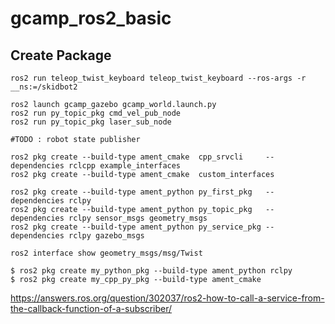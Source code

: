# gcamp_ros2_basic

## Create Package

```
ros2 run teleop_twist_keyboard teleop_twist_keyboard --ros-args -r __ns:=/skidbot2

ros2 launch gcamp_gazebo gcamp_world.launch.py 
ros2 run py_topic_pkg cmd_vel_pub_node 
ros2 run py_topic_pkg laser_sub_node

#TODO : robot state publisher

ros2 pkg create --build-type ament_cmake  cpp_srvcli     --dependencies rclcpp example_interfaces
ros2 pkg create --build-type ament_cmake  custom_interfaces

ros2 pkg create --build-type ament_python py_first_pkg   --dependencies rclpy
ros2 pkg create --build-type ament_python py_topic_pkg   --dependencies rclpy sensor_msgs geometry_msgs
ros2 pkg create --build-type ament_python py_service_pkg --dependencies rclpy gazebo_msgs

ros2 interface show geometry_msgs/msg/Twist

$ ros2 pkg create my_python_pkg --build-type ament_python rclpy
$ ros2 pkg create my_cpp_py_pkg --build-type ament_cmake
```

https://answers.ros.org/question/302037/ros2-how-to-call-a-service-from-the-callback-function-of-a-subscriber/